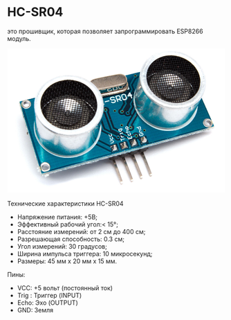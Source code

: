 # HC-SR04
 это прошивщик, которая позволяет запрограммировать ESP8266 модуль.
 
 ![Wiring](Resources/Images/HC-SR04.png)
 
Технические характеристики HC-SR04

- Напряжение питания: +5В;
- Эффективный рабочий угол:< 15°;
- Расстояние измерений: от 2 см до 400 см;
- Разрешающая способность: 0.3 см;
- Угол измерений: 30 градусов;
- Ширина импульса триггера: 10 микросекунд;
- Размеры: 45 мм x 20 мм x 15 мм.

Пины:
- VCC: +5 вольт (постоянный ток)
- Trig : Триггер (INPUT)
- Echo: Эхо (OUTPUT)
- GND: Земля


